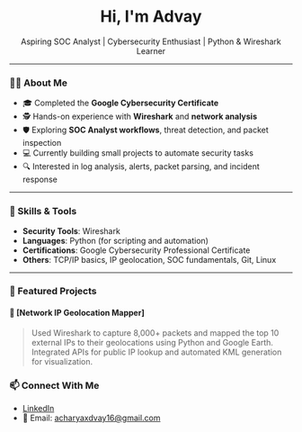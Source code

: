 <h1 align="center">Hi, I'm Advay </h1>

<p align="center">
  Aspiring SOC Analyst | Cybersecurity Enthusiast | Python & Wireshark Learner
</p>

---

### 👨‍💻 About Me

- 🎓 Completed the **Google Cybersecurity Certificate**
- 🕵️ Hands-on experience with **Wireshark** and **network analysis**
- 🛡️ Exploring **SOC Analyst workflows**, threat detection, and packet inspection
- 💻 Currently building small projects to automate security tasks
- 🔍 Interested in log analysis, alerts, packet parsing, and incident response

---

### 🧰 Skills & Tools

- **Security Tools**: Wireshark 
- **Languages**: Python (for scripting and automation)  
- **Certifications**: Google Cybersecurity Professional Certificate  
- **Others**: TCP/IP basics, IP geolocation, SOC fundamentals, Git, Linux

---

### 📌 Featured Projects

#### 🔹 [Network IP Geolocation Mapper]
> Used Wireshark to capture 8,000+ packets and mapped the top 10 external IPs to their geolocations using Python and Google Earth. Integrated APIs for public IP lookup and automated KML generation for visualization.

### 📫 Connect With Me

- [LinkedIn](https://www.linkedin.com/in/advay-acharya-1154b1294/)
- 📧 Email: acharyaxdvay16@gmail.com

